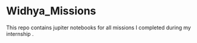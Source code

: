 # Widhya_Missions
This repo contains jupiter notebooks for all missions I completed during my internship .
